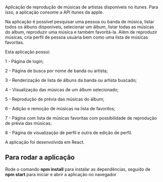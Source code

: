 Aplicação de reprodução de músicas de artistas disponíveis no itunes. Para isso, a aplicação consome a API itunes da apple. 

Na aplicação é possível pesquisar uma pessoa ou banda de música, listar todos os álbuns disponíveis, selecionar um álbum, listar todas as músicas do album, reproduzir uma música e também favoritá-la. Além de reproduzir músicas, cria perfil de pessoa usuária bem como uma lista de músicas favoritas.

Esta aplicação possui:

1 - Página de login;

2 - Página de busca por nome de banda ou artista;

3 - Renderização de lista de álbuns da banda ou artista buscado;

4 - Visualização das músicas de um álbum selecionado;

5 - Reprodução de prévia das músicas do álbum;

6 - Adição e remoção de músicas na lista de favoritos;

7 - Página com lista de músicas favoritas com possibilidade de reprodução de prévia das músicas;

8 - Página de visualização de perfil e outra de edição de perfil.

A aplicação foi desenvolvida em React. 

## Para rodar a aplicação ##
Rode o comando **npm install** para instalar as dependências, seguido de **npm start** para iniciar e abrir a aplicação no navegador
